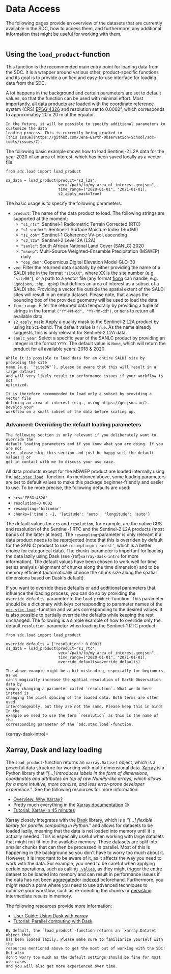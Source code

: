 # Data Access

The following pages provide an overview of the datasets that are currently 
available in the SDC, how to access them, and furthermore, any additional 
information that might be useful for working with them.

```{tableofcontents}
```

## Using the `load_product`-function

This function is the recommended main entry point for loading data from the SDC. 
It is a wrapper around various other, product-specific functions and its goal is 
to provide a unified and easy-to-use interface for loading data from the SDC.

A lot happens in the background and certain parameters are set to default 
values, so that the function can be used with minimal effort. Most importantly,
all data products are loaded with the coordinate reference system (CRS) 
[EPSG:4326](https://epsg.io/4326) and resolution set to 0.0002°, which
corresponds to approximately 20 x 20 m at the equator.

```{note}
In the future, it will be possible to specify additional parameters to customize the data
loading process. This is currently being tracked in 
[this issue](https://github.com/Jena-Earth-Observation-School/sdc-tools/issues/7).
```

The following basic example shows how to load Sentinel-2 L2A data for the year 
2020 of an area of interest, which has been saved locally as a vector file:

```{code-block} python
from sdc.load import load_product

s2_data = load_product(product="s2_l2a", 
                       vec="/path/to/my_area_of_interest.geojson", 
                       time_range=("2020-01-01", "2021-01-01),
                       s2_apply_mask=True)
```

The basic usage is to specify the following parameters:

- `product`: The name of the data product to load. The following strings are 
supported at the moment:
    - `"s1_rtc"`: Sentinel-1 Radiometric Terrain Corrected (RTC)
    - `"s1_surfmi"`: Sentinel-1 Surface Moisture Index (SurfMI)
    - `"s1_coh"`: Sentinel-1 Coherence VV-pol, ascending
    - `"s2_l2a"`: Sentinel-2 Level 2A (L2A)
    - `"sanlc"`: South African National Land Cover (SANLC) 2020
    - `"mswep"`: Multi-Source Weighted-Ensemble Precipitation (MSWEP) daily
    - `"cop_dem"`: Copernicus Digital Elevation Model GLO-30
- `vec`: Filter the returned data spatially by either providing the name of a 
SALDi site in the format `"siteXX"`, where XX is the site number (e.g. 
`"site06"`), or a path to a vector file (any format [fiona](https://github.com/Toblerity/Fiona) 
can handle, e.g. `.geojson`, `.shp`, `.gpkg`) that defines an area of interest 
as a subset of a SALDi site. Providing a vector file outside the spatial extent 
of the SALDi sites will result in an empty dataset. Please note, that always the
bounding box of the provided geometry will be used to load the data.
- `time_range`: Filter the returned data temporally by providing a tuple of 
strings in the format `("YY-MM-dd", "YY-MM-dd")`, or `None` to return all 
available data.
- `s2_apply_mask`: Apply a quality mask to the Sentinel-2 L2A product by using 
its `SCL`-band. The default value is `True`. As the name already suggests, this 
is only relevant for Sentinel-2 L2A data.
- `sanlc_year`: Select a specific year of the SANLC product by providing an
integer in the format `YYYY`. The default value is `None`, which will return the
product for all available years: 2018 & 2020.

```{warning}
While it is possible to load data for an entire SALDi site by providing the site 
name (e.g. `"site06"`), please be aware that this will result in a large dataset 
and will very likely result in performance issues if your workflow is not 
optimized.

It is therefore recommended to load only a subset by providing a vector file 
defining an area of interest (e.g., using https://geojson.io/). Develop your 
workflow on a small subset of the data before scaling up.
```

### Advanced: Overriding the default loading parameters

```{warning}
The following section is only relevant if you deliberately want to override the
default loading parameters and if you know what you are doing. If you are not 
sure, please skip this section and just be happy with the default values 🙂 or 
get in contact with me to discuss your use case.
```

All data products except for the MSWEP product are loaded internally using the
[`odc.stac.load`](https://odc-stac.readthedocs.io/en/latest/_api/odc.stac.load.html#odc-stac-load)
-function. As mentioned above, some loading parameters are set to default values 
to make this package beginner-friendly and easier to use. To be more precise, 
the following defaults are used:
- `crs='EPSG:4326'`
- `resolution=0.0002`
- `resampling='bilinear'`
- `chunks={'time': -1, 'latitude': 'auto', 'longitude': 'auto'}`

The default values for `crs` and `resolution`, for example, are the native CRS 
and resolution of the Sentinel-1 RTC and the Sentinel-2 L2A products (most bands 
of the latter at least). The `resampling`-parameter is only relevant if a data 
product needs to be reprojected (note that this is overriden by default for the 
SANLC product to use `resampling='nearest'`, which is a better choice for 
categorical data). The `chunks`-parameter is important for loading the data 
lazily using Dask (see {ref}`xarray-dask-intro` for more information). The 
default values have been chosen to work well for time series analysis 
(alignment of chunks along the time dimension) and to be memory efficient 
(automatically choose the chunk size along the spatial dimensions based on 
Dask's default).

If you want to override these defaults or add additional parameters that 
influence the loading process, you can do so by providing the 
`override_defaults`-parameter to the `load_product`-function. This parameter 
should be a dictionary with keys corresponding to parameter names of the 
[`odc.stac.load`](https://odc-stac.readthedocs.io/en/latest/_api/odc.stac.load.html#odc-stac-load)
-function and values corresponding to the desired values. It is also possible to 
partially override the defaults while keeping the rest unchanged. The following 
is a simple example of how to override only the default `resolution`-parameter 
when loading the Sentinel-1 RTC product:

```{code-block} python
from sdc.load import load_product

override_defaults = {"resolution": 0.0001}
s1_data = load_product(product="s1_rtc", 
                       vec="/path/to/my_area_of_interest.geojson", 
                       time_range=("2020-01-01", "2021-01-01),
                       override_defaults=override_defaults)
```

```{note}
The above example might be a bit misleading, especially for beginners, as we 
can't magically increase the spatial resolution of Earth Observation data by
simply changing a parameter called `resolution`. What we do here instead is
changing the pixel spacing of the loaded data. Both terms are often used
interchangeably, but they are not the same. Please keep this in mind! In the 
example we need to use the term `resolution` as this is the name of the
corresponding parameter of the `odc.stac.load`-function.
```

(xarray-dask-intro)=
## Xarray, Dask and lazy loading

The `load_product`-function returns an `xarray.Dataset` object, which is a 
powerful data structure for working with multi-dimensional data. [Xarray](https://xarray.dev/) 
is a Python library that _"[...] introduces labels in the form of dimensions, 
coordinates and attributes on top of raw NumPy-like arrays, which allows for a 
more intuitive, more concise, and less error-prone developer experience."_. 
See the following resources for more information:
- [Overview: Why Xarray?](https://docs.xarray.dev/en/latest/getting-started-guide/why-xarray.html)
- Pretty much everything in the [Xarray documentation](https://docs.xarray.dev/en/latest/index.html) 😉
- [Tutorial: Xarray in 45 minutes](https://tutorial.xarray.dev/overview/xarray-in-45-min.html)

Xarray closely integrates with the [Dask](https://dask.org/) library, which is a 
_"[...] flexible library for parallel computing in Python."_ and allows for 
datasets to be loaded lazily, meaning that the data is not loaded into memory 
until it is actually needed. This is especially useful when working with large 
datasets that might not fit into the available memory. These datasets are split 
into smaller chunks that can then be processed in parallel. Most of this is 
happening in the background so you don't have to worry too much about it. 
However, it is important to be aware of it, as it affects the way you need to 
work with the data. For example, you need to be careful when applying certain 
operations, such as calling [`.values`](https://docs.xarray.dev/en/latest/generated/xarray.DataArray.values.html#xarray.DataArray.values), as they might trigger the entire 
dataset to be loaded into memory and can result in performance issues if the 
data has not been [aggregated](https://docs.xarray.dev/en/latest/api.html#aggregation)or [indexed](https://docs.xarray.dev/en/latest/user-guide/indexing.html) beforehand. 
Furthermore, you might reach a point where you need to use advanced techniques 
to optimize your workflow, such as re-orienting the chunks or [persisting](https://docs.dask.org/en/latest/best-practices.html#persist-when-you-can) 
intermediate results in memory.

The following resources provide more information:
- [User Guide: Using Dask with xarray](https://docs.xarray.dev/en/latest/user-guide/dask.html#using-dask-with-xarray)
- [Tutorial: Parallel computing with Dask](https://tutorial.xarray.dev/intermediate/xarray_and_dask.html#parallel-computing-with-dask)

```{note}
By default, the `load_product`-function returns an `xarray.Dataset` object that 
has been loaded lazily. Please make sure to familiarize yourself with the 
resources mentioned above to get the most out of working with the SDC! But also 
don't worry too much as the default settings should be fine for most use cases 
and you will also get more experienced over time.
```
